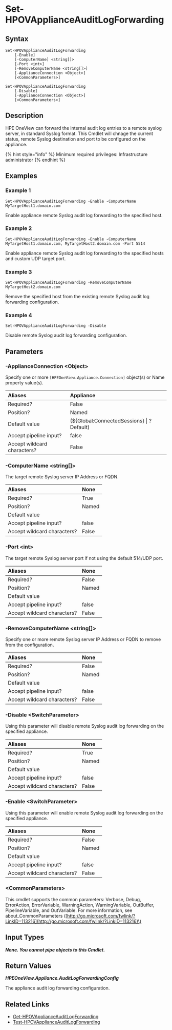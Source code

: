 ﻿---
description: Modify remote Syslog audit log forwarding.
---

# Set-HPOVApplianceAuditLogForwarding

## Syntax

```text
Set-HPOVApplianceAuditLogForwarding
    [-Enable]
    [-ComputerName] <string[]>
    [-Port <int>]
    [-RemoveComputerName <string[]>]
    [-ApplianceConnection <Object>]
    [<CommonParameters>]
```

```text
Set-HPOVApplianceAuditLogForwarding
    [-Disable]
    [-ApplianceConnection <Object>]
    [<CommonParameters>]
```

## Description

HPE OneView can forward the internal audit log entries to a remote syslog server, in standard Syslog format.  This Cmdlet will chnage the current status, remote Syslog destination and port to be configured on the appliance.

{% hint style="info" %}
Minimum required privileges: Infrastructure administrator
{% endhint %}

## Examples

###  Example 1 

```text
Set-HPOVApplianceAuditLogForwarding -Enable -ComputerName MyTargetHost1.domain.com
```

Enable appliance remote Syslog audit log forwarding to the specified host.

###  Example 2 

```text
Set-HPOVApplianceAuditLogForwarding -Enable -ComputerName MyTargetHost1.domain.com, MyTargetHost2.domain.com -Port 5514
```

Enable appliance remote Syslog audit log forwarding to the specified hosts and custom UDP target port.

###  Example 3 

```text
Set-HPOVApplianceAuditLogForwarding -RemoveComputerName MyTargetHost2.domain.com
```

Remove the specified host from the existing remote Syslog audit log forwarding configuration.

###  Example 4 

```text
Set-HPOVApplianceAuditLogForwarding -Disable
```

Disable remote Syslog audit log forwarding configuration.

## Parameters

### -ApplianceConnection &lt;Object&gt;

Specify one or more `[HPEOneView.Appliance.Connection]` object(s) or Name property value(s).

| Aliases | Appliance |
| :--- | :--- |
| Required? | False |
| Position? | Named |
| Default value | (${Global:ConnectedSessions} &vert; ? Default) |
| Accept pipeline input? | false |
| Accept wildcard characters? | False |

### -ComputerName &lt;string[]&gt;

The target remote Syslog server IP Address or FQDN.

| Aliases | None |
| :--- | :--- |
| Required? | True |
| Position? | Named |
| Default value |  |
| Accept pipeline input? | false |
| Accept wildcard characters? | False |

### -Port &lt;int&gt;

The target remote Syslog server port if not using the default 514/UDP port.

| Aliases | None |
| :--- | :--- |
| Required? | False |
| Position? | Named |
| Default value |  |
| Accept pipeline input? | false |
| Accept wildcard characters? | False |

### -RemoveComputerName &lt;string[]&gt;

Specify one or more remote Syslog server IP Address or FQDN to remove from the configuration.

| Aliases | None |
| :--- | :--- |
| Required? | False |
| Position? | Named |
| Default value |  |
| Accept pipeline input? | false |
| Accept wildcard characters? | False |

### -Disable &lt;SwitchParameter&gt;

Using this parameter will disable remote Syslog audit log forwarding on the specified appliance.

| Aliases | None |
| :--- | :--- |
| Required? | True |
| Position? | Named |
| Default value |  |
| Accept pipeline input? | false |
| Accept wildcard characters? | False |

### -Enable &lt;SwitchParameter&gt;

Using this parameter will enable remote Syslog audit log forwarding on the specified appliance.

| Aliases | None |
| :--- | :--- |
| Required? | False |
| Position? | Named |
| Default value |  |
| Accept pipeline input? | false |
| Accept wildcard characters? | False |

### &lt;CommonParameters&gt;

This cmdlet supports the common parameters: Verbose, Debug, ErrorAction, ErrorVariable, WarningAction, WarningVariable, OutBuffer, PipelineVariable, and OutVariable. For more information, see about\_CommonParameters \([http://go.microsoft.com/fwlink/?LinkID=113216](http://go.microsoft.com/fwlink/?LinkID=113216)\)

## Input Types

_**None.  You cannot pipe objects to this Cmdlet.**_

## Return Values

_**HPEOneView.Appliance.AuditLogForwardingConfig**_

The appliance audit log forwarding configuration.

## Related Links

* [Get-HPOVApplianceAuditLogForwarding](get-hpovapplianceauditlogforwarding.md)
* [Test-HPOVApplianceAuditLogForwarding](test-hpovapplianceauditlogforwarding.md)

